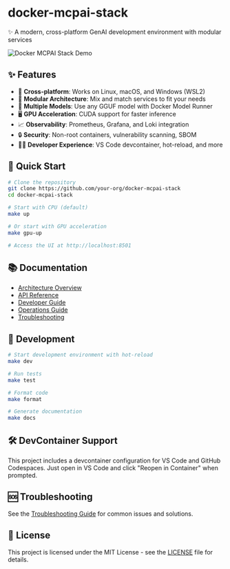 # docker-mcpai-stack

✨ A modern, cross-platform GenAI development environment with modular services

![Docker MCPAI Stack Demo](assets/demo.gif)

## ✨ Features

- 🚀 **Cross-platform**: Works on Linux, macOS, and Windows (WSL2)
- 🔌 **Modular Architecture**: Mix and match services to fit your needs
- 🧠 **Multiple Models**: Use any GGUF model with Docker Model Runner
- 🖥️ **GPU Acceleration**: CUDA support for faster inference
- 📈 **Observability**: Prometheus, Grafana, and Loki integration
- 🔒 **Security**: Non-root containers, vulnerability scanning, SBOM
- 👨‍💻 **Developer Experience**: VS Code devcontainer, hot-reload, and more

## 🚀 Quick Start

```bash
# Clone the repository
git clone https://github.com/your-org/docker-mcpai-stack
cd docker-mcpai-stack

# Start with CPU (default)
make up

# Or start with GPU acceleration
make gpu-up

# Access the UI at http://localhost:8501
```

## 📚 Documentation

- [Architecture Overview](docs/architecture/overview.md)
- [API Reference](docs/api/reference.md)
- [Developer Guide](docs/guides/developer.md)
- [Operations Guide](docs/guides/operations.md)
- [Troubleshooting](docs/guides/debug.md)

## 🔧 Development

```bash
# Start development environment with hot-reload
make dev

# Run tests
make test

# Format code
make format

# Generate documentation
make docs
```

## 🛠️ DevContainer Support

This project includes a devcontainer configuration for VS Code and GitHub Codespaces. Just open in VS Code and click "Reopen in Container" when prompted.

## 🆘 Troubleshooting

See the [Troubleshooting Guide](docs/guides/debug.md) for common issues and solutions.

## 📝 License

This project is licensed under the MIT License - see the [LICENSE](LICENSE) file for details.
